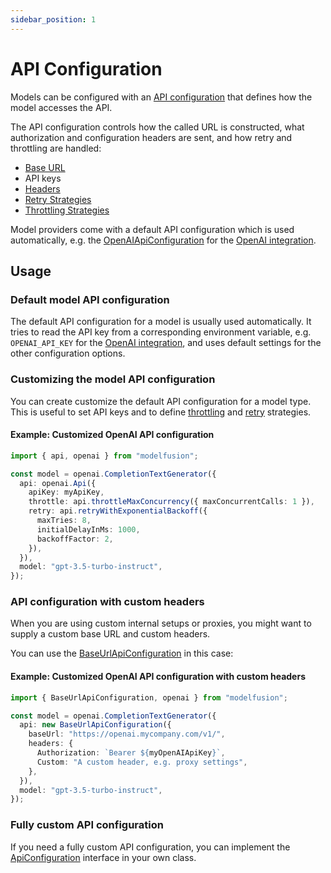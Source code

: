 ```yaml
---
sidebar_position: 1
---
```


# API Configuration

Models can be configured with an [API configuration](/api/interfaces/ApiConfiguration) that defines how the model accesses the API.

The API configuration controls how the called URL is constructed, what authorization and configuration headers are sent, and how retry and throttling are handled:

- [Base URL](/guide/util/api-configuration/base-url)
- API keys
- [Headers](/guide/util/api-configuration/headers)
- [Retry Strategies](/guide/util/api-configuration/retry)
- [Throttling Strategies](/guide/util/api-configuration/throttle)

Model providers come with a default API configuration which is used automatically, e.g. the [OpenAIApiConfiguration](/api/classes/OpenAIApiConfiguration) for the [OpenAI integration](/integration/model-provider/openai).

## Usage

### Default model API configuration

The default API configuration for a model is usually used automatically.
It tries to read the API key from a corresponding environment variable, e.g. `OPENAI_API_KEY` for the [OpenAI integration](/integration/model-provider/openai), and uses default settings for the other configuration options.

### Customizing the model API configuration

You can create customize the default API configuration for a model type.
This is useful to set API keys and to define [throttling](/guide/util/api-configuration/throttle) and [retry](/guide/util/api-configuration/retry) strategies.

#### Example: Customized OpenAI API configuration

```ts
import { api, openai } from "modelfusion";

const model = openai.CompletionTextGenerator({
  api: openai.Api({
    apiKey: myApiKey,
    throttle: api.throttleMaxConcurrency({ maxConcurrentCalls: 1 }),
    retry: api.retryWithExponentialBackoff({
      maxTries: 8,
      initialDelayInMs: 1000,
      backoffFactor: 2,
    }),
  }),
  model: "gpt-3.5-turbo-instruct",
});
```

### API configuration with custom headers

When you are using custom internal setups or proxies, you might want to supply a custom base URL and custom headers.

You can use the [BaseUrlApiConfiguration](/api/classes/BaseUrlApiConfiguration) in this case:

#### Example: Customized OpenAI API configuration with custom headers

```ts
import { BaseUrlApiConfiguration, openai } from "modelfusion";

const model = openai.CompletionTextGenerator({
  api: new BaseUrlApiConfiguration({
    baseUrl: "https://openai.mycompany.com/v1/",
    headers: {
      Authorization: `Bearer ${myOpenAIApiKey}`,
      Custom: "A custom header, e.g. proxy settings",
    },
  }),
  model: "gpt-3.5-turbo-instruct",
});
```

### Fully custom API configuration

If you need a fully custom API configuration, you can implement the [ApiConfiguration](/api/interfaces/ApiConfiguration) interface in your own class.
